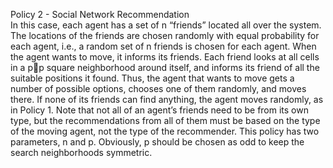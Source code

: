 Policy 2 - Social Network Recommendation  
 In this case, each agent has a set of n “friends” located all over the system. The locations of the friends are chosen randomly with equal probability for each agent, i.e., a random set of n friends is chosen for each agent. When the agent wants to move, it informs its friends. Each friend looks at all cells in a pp square neighborhood around itself, and informs its friend of all the suitable positions it found. Thus, the agent that wants to move gets a number of possible options, chooses one of them randomly, and moves there.  If none of its friends can find anything, the agent moves randomly, as in Policy 1.  Note that not all of an agent’s friends need to be from its own type, but the recommendations from all of them must be based on the type of the moving agent, not the type of the recommender.  This policy has two parameters, n and p. Obviously, p should be chosen as odd to keep the search neighborhoods symmetric.
